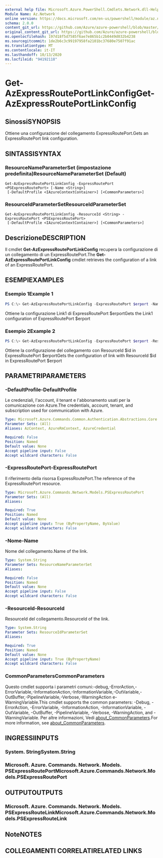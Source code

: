 ```yaml
---
external help file: Microsoft.Azure.PowerShell.Cmdlets.Network.dll-Help.xml
Module Name: Az.Network
online version: https://docs.microsoft.com/en-us/powershell/module/az.network/get-azexpressrouteportlinkconfig
schema: 2.0.0
content_git_url: https://github.com/Azure/azure-powershell/blob/master/src/Network/Network/help/Get-AzExpressRoutePortLinkConfig.md
original_content_git_url: https://github.com/Azure/azure-powershell/blob/master/src/Network/Network/help/Get-AzExpressRoutePortLinkConfig.md
ms.openlocfilehash: 197d18f5d7585f6ae7e865b1c2b0449d032b4238
ms.sourcegitcommit: 1de2b6c3c99197958fa2101bc37680e7507f91ac
ms.translationtype: MT
ms.contentlocale: it-IT
ms.lasthandoff: 10/13/2020
ms.locfileid: "94192118"
---
```

# <span data-ttu-id="8e037-101">Get-AzExpressRoutePortLinkConfig</span><span class="sxs-lookup"><span data-stu-id="8e037-101">Get-AzExpressRoutePortLinkConfig</span></span>

## <span data-ttu-id="8e037-102">Sinossi</span><span class="sxs-lookup"><span data-stu-id="8e037-102">SYNOPSIS</span></span>
<span data-ttu-id="8e037-103">Ottiene una configurazione del collegamento ExpressRoutePort.</span><span class="sxs-lookup"><span data-stu-id="8e037-103">Gets an ExpressRoutePort link configuration.</span></span>

## <span data-ttu-id="8e037-104">SINTASSI</span><span class="sxs-lookup"><span data-stu-id="8e037-104">SYNTAX</span></span>

### <span data-ttu-id="8e037-105">ResourceNameParameterSet (impostazione predefinita)</span><span class="sxs-lookup"><span data-stu-id="8e037-105">ResourceNameParameterSet (Default)</span></span>
```
Get-AzExpressRoutePortLinkConfig -ExpressRoutePort <PSExpressRoutePort> [-Name <String>]
 [-DefaultProfile <IAzureContextContainer>] [<CommonParameters>]
```

### <span data-ttu-id="8e037-106">ResourceIdParameterSet</span><span class="sxs-lookup"><span data-stu-id="8e037-106">ResourceIdParameterSet</span></span>
```
Get-AzExpressRoutePortLinkConfig -ResourceId <String> -ExpressRoutePort <PSExpressRoutePort>
 [-DefaultProfile <IAzureContextContainer>] [<CommonParameters>]
```

## <span data-ttu-id="8e037-107">Descrizione</span><span class="sxs-lookup"><span data-stu-id="8e037-107">DESCRIPTION</span></span>
<span data-ttu-id="8e037-108">Il cmdlet **Get-AzExpressRoutePortLinkConfig** recupera la configurazione di un collegamento di un ExpressRoutePort.</span><span class="sxs-lookup"><span data-stu-id="8e037-108">The **Get-AzExpressRoutePortLinkConfig** cmdlet retrieves the configuration of a link of an ExpressRoutePort.</span></span>

## <span data-ttu-id="8e037-109">ESEMPI</span><span class="sxs-lookup"><span data-stu-id="8e037-109">EXAMPLES</span></span>

### <span data-ttu-id="8e037-110">Esempio 1</span><span class="sxs-lookup"><span data-stu-id="8e037-110">Example 1</span></span>
```powershell
PS C:\> Get-AzExpressRoutePortLinkConfig -ExpressRoutePort $erport -Name Link1
```

<span data-ttu-id="8e037-111">Ottiene la configurazione Link1 di ExpressRoutePort $erport</span><span class="sxs-lookup"><span data-stu-id="8e037-111">Gets the Link1 configuration of ExpressRoutePort $erport</span></span>

### <span data-ttu-id="8e037-112">Esempio 2</span><span class="sxs-lookup"><span data-stu-id="8e037-112">Example 2</span></span>
```powershell
PS C:\> Get-AzExpressRoutePortLinkConfig -ExpressRoutePort $erport -ResourceId $id
```

<span data-ttu-id="8e037-113">Ottiene la configurazione del collegamento con ResourceId $id in ExpressRoutePort $erport</span><span class="sxs-lookup"><span data-stu-id="8e037-113">Gets the configuration of link with ResourceId $id in ExpressRoutePort $erport</span></span>

## <span data-ttu-id="8e037-114">PARAMETRI</span><span class="sxs-lookup"><span data-stu-id="8e037-114">PARAMETERS</span></span>

### <span data-ttu-id="8e037-115">-DefaultProfile</span><span class="sxs-lookup"><span data-stu-id="8e037-115">-DefaultProfile</span></span>
<span data-ttu-id="8e037-116">Le credenziali, l'account, il tenant e l'abbonamento usati per la comunicazione con Azure.</span><span class="sxs-lookup"><span data-stu-id="8e037-116">The credentials, account, tenant, and subscription used for communication with Azure.</span></span>

```yaml
Type: Microsoft.Azure.Commands.Common.Authentication.Abstractions.Core.IAzureContextContainer
Parameter Sets: (All)
Aliases: AzContext, AzureRmContext, AzureCredential

Required: False
Position: Named
Default value: None
Accept pipeline input: False
Accept wildcard characters: False
```

### <span data-ttu-id="8e037-117">-ExpressRoutePort</span><span class="sxs-lookup"><span data-stu-id="8e037-117">-ExpressRoutePort</span></span>
<span data-ttu-id="8e037-118">Il riferimento della risorsa ExpressRoutePort.</span><span class="sxs-lookup"><span data-stu-id="8e037-118">The reference of the ExpressRoutePort resource.</span></span>

```yaml
Type: Microsoft.Azure.Commands.Network.Models.PSExpressRoutePort
Parameter Sets: (All)
Aliases:

Required: True
Position: Named
Default value: None
Accept pipeline input: True (ByPropertyName, ByValue)
Accept wildcard characters: False
```

### <span data-ttu-id="8e037-119">-Nome</span><span class="sxs-lookup"><span data-stu-id="8e037-119">-Name</span></span>
<span data-ttu-id="8e037-120">Nome del collegamento.</span><span class="sxs-lookup"><span data-stu-id="8e037-120">Name of the link.</span></span>

```yaml
Type: System.String
Parameter Sets: ResourceNameParameterSet
Aliases:

Required: False
Position: Named
Default value: None
Accept pipeline input: False
Accept wildcard characters: False
```

### <span data-ttu-id="8e037-121">-ResourceId</span><span class="sxs-lookup"><span data-stu-id="8e037-121">-ResourceId</span></span>
<span data-ttu-id="8e037-122">ResourceId del collegamento.</span><span class="sxs-lookup"><span data-stu-id="8e037-122">ResourceId of the link.</span></span>

```yaml
Type: System.String
Parameter Sets: ResourceIdParameterSet
Aliases:

Required: True
Position: Named
Default value: None
Accept pipeline input: True (ByPropertyName)
Accept wildcard characters: False
```

### <span data-ttu-id="8e037-123">CommonParameters</span><span class="sxs-lookup"><span data-stu-id="8e037-123">CommonParameters</span></span>
<span data-ttu-id="8e037-124">Questo cmdlet supporta i parametri comuni:-debug,-ErrorAction,-ErrorVariable,-InformationAction,-InformationVariable,-OutVariable,-OutBuffer,-PipelineVariable,-Verbose,-WarningAction e-WarningVariable.</span><span class="sxs-lookup"><span data-stu-id="8e037-124">This cmdlet supports the common parameters: -Debug, -ErrorAction, -ErrorVariable, -InformationAction, -InformationVariable, -OutVariable, -OutBuffer, -PipelineVariable, -Verbose, -WarningAction, and -WarningVariable.</span></span> <span data-ttu-id="8e037-125">Per altre informazioni, Vedi [about_CommonParameters](http://go.microsoft.com/fwlink/?LinkID=113216).</span><span class="sxs-lookup"><span data-stu-id="8e037-125">For more information, see [about_CommonParameters](http://go.microsoft.com/fwlink/?LinkID=113216).</span></span>

## <span data-ttu-id="8e037-126">INGRESSI</span><span class="sxs-lookup"><span data-stu-id="8e037-126">INPUTS</span></span>

### <span data-ttu-id="8e037-127">System. String</span><span class="sxs-lookup"><span data-stu-id="8e037-127">System.String</span></span>

### <span data-ttu-id="8e037-128">Microsoft. Azure. Commands. Network. Models. PSExpressRoutePort</span><span class="sxs-lookup"><span data-stu-id="8e037-128">Microsoft.Azure.Commands.Network.Models.PSExpressRoutePort</span></span>

## <span data-ttu-id="8e037-129">OUTPUT</span><span class="sxs-lookup"><span data-stu-id="8e037-129">OUTPUTS</span></span>

### <span data-ttu-id="8e037-130">Microsoft. Azure. Commands. Network. Models. PSExpressRouteLink</span><span class="sxs-lookup"><span data-stu-id="8e037-130">Microsoft.Azure.Commands.Network.Models.PSExpressRouteLink</span></span>

## <span data-ttu-id="8e037-131">Note</span><span class="sxs-lookup"><span data-stu-id="8e037-131">NOTES</span></span>

## <span data-ttu-id="8e037-132">COLLEGAMENTI CORRELATI</span><span class="sxs-lookup"><span data-stu-id="8e037-132">RELATED LINKS</span></span>
